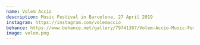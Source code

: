 ```yaml
---
name: Volem Accio
description: Music Festival in Barcelona, 27 April 2019
instagram: https://instagram.com/volemaccio
behance: https://www.behance.net/gallery/79741387/Volem-Accio-Music-Festival
image: volem.png
---
```

